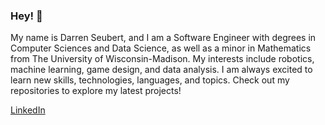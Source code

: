 ### Hey! 👋  
My name is Darren Seubert, and I am a Software Engineer with degrees in Computer Sciences and Data Science, as well as a minor in Mathematics from The University of Wisconsin-Madison. My interests include robotics, machine learning, game design, and data analysis. I am always excited to learn new skills, technologies, languages, and topics. Check out my repositories to explore my latest projects!

[LinkedIn](https://www.linkedin.com/in/darrenseubert)
